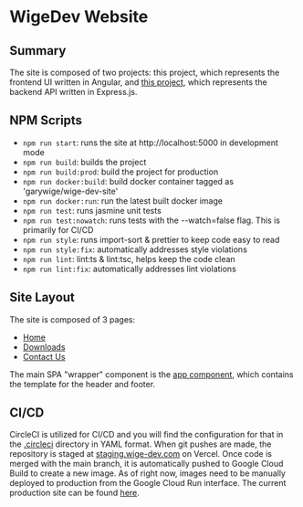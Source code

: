 # WigeDev Website

## Summary

The site is composed of two projects: this project, which represents the frontend UI written in Angular, and [this project](https://github.com/garywige/wige-dev-site-api), which represents the backend API written in Express.js.

## NPM Scripts

- `npm run start`: runs the site at http://localhost:5000 in development mode
- `npm run build`: builds the project
- `npm run build:prod`: build the project for production
- `npm run docker:build`: build docker container tagged as 'garywige/wige-dev-site'
- `npm run docker:run`: run the latest built docker image
- `npm run test`: runs jasmine unit tests
- `npm run test:nowatch`: runs tests with the --watch=false flag. This is primarily for CI/CD
- `npm run style`: runs import-sort & prettier to keep code easy to read
- `npm run style:fix`: automatically addresses style violations
- `npm run lint`: lint:ts & lint:tsc, helps keep the code clean
- `npm run lint:fix`: automatically addresses lint violations

## Site Layout

The site is composed of 3 pages:

- [Home](src/app/home)
- [Downloads](src/app/downloads)
- [Contact Us](src/app/contact-us)

The main SPA "wrapper" component is the [app component](src/app), which contains the template for the header and footer.

## CI/CD

CircleCI is utilized for CI/CD and you will find the configuration for that in the [.circleci](.circleci) directory in YAML format. When git pushes are made, the repository is staged at [staging.wige-dev.com](https://staging.wige-dev.com) on Vercel. Once code is merged with the main branch, it is automatically pushed to Google Cloud Build to create a new image. As of right now, images need to be manually deployed to production from the Google Cloud Run interface. The current production site can be found [here](https://wige-dev.com).
